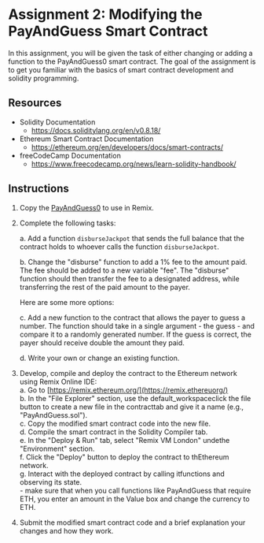 # Assignment 2: Modifying the PayAndGuess Smart Contract

In this assignment, you will be given the task of either changing or adding a function to the PayAndGuess0 smart contract. The goal of the assignment is to get you familiar with the basics of smart contract development and solidity programming.  

## Resources

- Solidity Documentation
	- https://docs.soliditylang.org/en/v0.8.18/
- Ethereum Smart Contract Documentation
	- https://ethereum.org/en/developers/docs/smart-contracts/
- freeCodeCamp Documentation
	- https://www.freecodecamp.org/news/learn-solidity-handbook/

## Instructions

1. Copy the [PayAndGuess0](https://github.com/alexhkurz/SmartContracts/blob/main/Tutorial/PayAndGuess/PayAndGuess0.sol) to use in Remix. 
    
2. Complete the following tasks: 

    a. Add a function `disburseJackpot` that sends the full balance that the contract holds to whoever calls the function `disburseJackpot`.

    b. Change the "disburse" function to add a 1% fee to the amount paid. The fee should be added to a new variable "fee". The "disburse" function should then transfer the fee to a designated address, while transferring the rest of the paid amount to the payer.  

	Here are some more options:
      
    c. Add a new function to the contract that allows the payer to guess a number. The function should take in a single argument - the guess - and compare it to a randomly generated number. If the guess is correct, the payer should receive double the amount they paid. 
      
    d. Write your own or change an existing function.
      
3. Develop, compile and deploy the contract to the Ethereum network using Remix Online IDE:   
	a. Go to [https://remix.ethereum.org/](https://remix.ethereuorg/)  
	b. In the "File Explorer" section, use the default_workspaceclick the file button to create a new file in the contracttab and give it a name (e.g., "PayAndGuess.sol").  
	c. Copy the modified smart contract code into the new file.  
	d. Compile the smart contract in the Solidity Compiler tab.  
	e. In the "Deploy & Run" tab, select "Remix VM London" undethe "Environment" section.  
	f. Click the "Deploy" button to deploy the contract to thEthereum network.  
	g. Interact with the deployed contract by calling itfunctions and observing its state.  
		- make sure that when you call functions like PayAndGuess that require  ETH, you enter an amount in the Value box and change the currency to ETH.  

4. Submit the modified smart contract code and a brief explanation your changes and how they work.